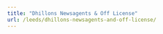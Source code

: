 ```yaml
---
title: "Dhillons Newsagents & Off License"
url: /leeds/dhillons-newsagents-and-off-license/
---
```

